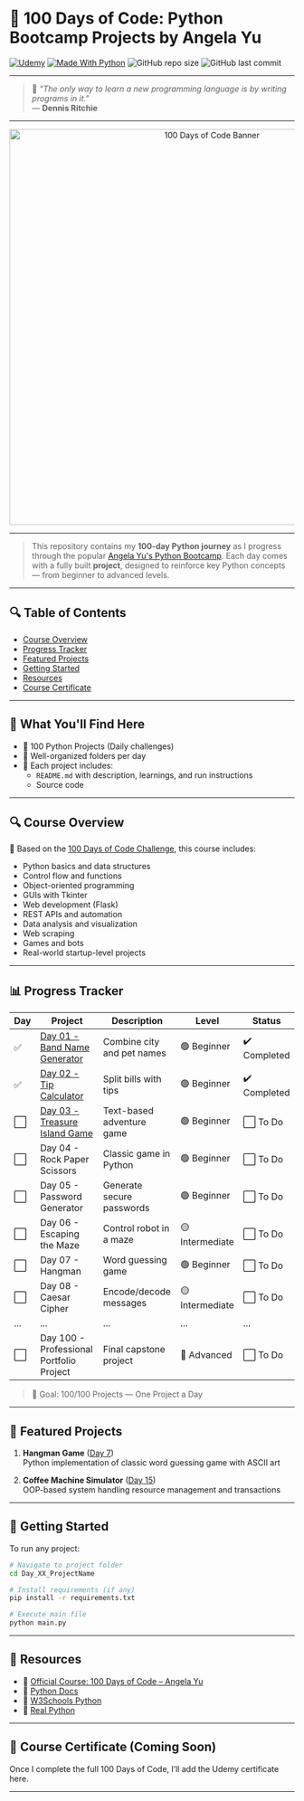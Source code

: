 # 🐍 100 Days of Code: Python Bootcamp Projects by Angela Yu

[![Udemy](https://img.shields.io/badge/Udemy-Course-blueviolet?style=flat&logo=udemy&logoColor=white)](https://www.udemy.com/course/100-days-of-code/)
[![Made With Python](https://img.shields.io/badge/Made%20with-Python-1f425f.svg?style=flat&logo=python)](https://www.python.org/)
![GitHub repo size](https://img.shields.io/github/repo-size/Anum-Mateen/100DaysOfCode-PythonBootcamp)
![GitHub last commit](https://img.shields.io/github/last-commit/Anum-Mateen/100DaysOfCode-PythonBootcamp)

---

> 💬 *"The only way to learn a new programming language is by writing programs in it."*  
> — **Dennis Ritchie**

---

<p align="center">
  <img src="https://media2.dev.to/dynamic/image/width=1000,height=420,fit=cover,gravity=auto,format=auto/https%3A%2F%2Fdev-to-uploads.s3.amazonaws.com%2Fuploads%2Farticles%2F4ldv8h0r63zyh51mcqrb.jpg" alt="100 Days of Code Banner" width="700"/>
</p>

---

> This repository contains my **100-day Python journey** as I progress through the popular [Angela Yu's Python Bootcamp](https://www.udemy.com/course/100-days-of-code/). Each day comes with a fully built **project**, designed to reinforce key Python concepts — from beginner to advanced levels.

---

## 🔍 Table of Contents
- [Course Overview](#-course-overview)
- [Progress Tracker](#-progress-tracker)
- [Featured Projects](#-featured-projects)
- [Getting Started](#-getting-started)
- [Resources](#-resources)
- [Course Certificate](#-course-certificate)

---

## 🧠 What You'll Find Here

- 🚀 100 Python Projects (Daily challenges)
- 📂 Well-organized folders per day
- 📘 Each project includes:
  - `README.md` with description, learnings, and run instructions
  - Source code

---

## 🔍 Course Overview

🧩 Based on the [100 Days of Code Challenge](https://www.100daysofcode.com/), this course includes:

- Python basics and data structures
- Control flow and functions
- Object-oriented programming
- GUIs with Tkinter
- Web development (Flask)
- REST APIs and automation
- Data analysis and visualization
- Web scraping
- Games and bots
- Real-world startup-level projects

---

## 📊 Progress Tracker

| Day  | Project                                                                 | Description               | Level          | Status      |
|------|-------------------------------------------------------------------------|---------------------------|----------------|-------------|
| ✅   | [Day 01 - Band Name Generator](Day_01_Band_Name_Generator)              | Combine city and pet names| 🟢 Beginner     | ✔️ Completed |
| ✅   | [Day 02 - Tip Calculator](Day_02_Tip_Calculator)                        | Split bills with tips     | 🟢 Beginner     | ✔️ Completed |
| ⬜   | [Day 03 - Treasure Island Game](Day_03_Treasure_Island_Game)            | Text-based adventure game | 🟢 Beginner     | ⬜ To Do     |
| ⬜   | Day 04 - Rock Paper Scissors                                             | Classic game in Python    | 🟢 Beginner     | ⬜ To Do     |
| ⬜   | Day 05 - Password Generator                                              | Generate secure passwords | 🟢 Beginner     | ⬜ To Do     |
| ⬜   | Day 06 - Escaping the Maze                                               | Control robot in a maze   | 🟡 Intermediate | ⬜ To Do     |
| ⬜   | Day 07 - Hangman                                                         | Word guessing game        | 🟢 Beginner     | ⬜ To Do     |
| ⬜   | Day 08 - Caesar Cipher                                                   | Encode/decode messages    | 🟡 Intermediate | ⬜ To Do     |
| ...  | ...                                                                     | ...                       | ...            | ...         |
| ⬜   | Day 100 - Professional Portfolio Project                                 | Final capstone project    | 🔴 Advanced     | ⬜ To Do     |

> 🏁 Goal: 100/100 Projects — One Project a Day

---

## 🌟 Featured Projects
1. **Hangman Game** ([Day 7](Day_07_Hangman))  
   Python implementation of classic word guessing game with ASCII art
   
2. **Coffee Machine Simulator** ([Day 15](Day_15_Coffee_Machine))  
   OOP-based system handling resource management and transactions

---

## 🚀 Getting Started
To run any project:
```bash
# Navigate to project folder
cd Day_XX_ProjectName

# Install requirements (if any)
pip install -r requirements.txt

# Execute main file
python main.py
```

---

## 📎 Resources

- 🔗 [Official Course: 100 Days of Code – Angela Yu](https://www.udemy.com/course/100-days-of-code/)
- 🔗 [Python Docs](https://docs.python.org/3/)
- 🔗 [W3Schools Python](https://www.w3schools.com/python/)
- 🔗 [Real Python](https://realpython.com/)

---

## 📜 Course Certificate (Coming Soon)
Once I complete the full 100 Days of Code, I’ll add the Udemy certificate here.

---
